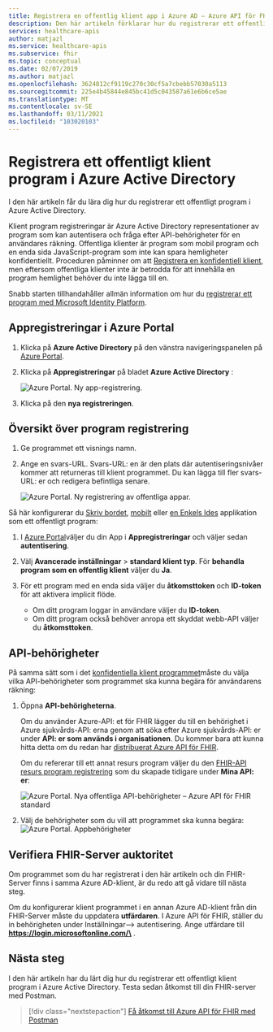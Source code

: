 ```yaml
---
title: Registrera en offentlig klient app i Azure AD – Azure API för FHIR
description: Den här artikeln förklarar hur du registrerar ett offentligt klient program i Azure Active Directory, som förberedelse för distribution av FHIR-API i Azure.
services: healthcare-apis
author: matjazl
ms.service: healthcare-apis
ms.subservice: fhir
ms.topic: conceptual
ms.date: 02/07/2019
ms.author: matjazl
ms.openlocfilehash: 3624812cf9119c270c30cf5a7cbebb57030a5113
ms.sourcegitcommit: 225e4b45844e845bc41d5c043587a61e6b6ce5ae
ms.translationtype: MT
ms.contentlocale: sv-SE
ms.lasthandoff: 03/11/2021
ms.locfileid: "103020103"
---
```

# <a name="register-a-public-client-application-in-azure-active-directory"></a>Registrera ett offentligt klient program i Azure Active Directory

I den här artikeln får du lära dig hur du registrerar ett offentligt program i Azure Active Directory.  

Klient program registreringar är Azure Active Directory representationer av program som kan autentisera och fråga efter API-behörigheter för en användares räkning. Offentliga klienter är program som mobil program och en enda sida JavaScript-program som inte kan spara hemligheter konfidentiellt. Proceduren påminner om att [Registrera en konfidentiell klient](register-confidential-azure-ad-client-app.md), men eftersom offentliga klienter inte är betrodda för att innehålla en program hemlighet behöver du inte lägga till en.

Snabb starten tillhandahåller allmän information om hur du [registrerar ett program med Microsoft Identity Platform](../../active-directory/develop/quickstart-register-app.md).

## <a name="app-registrations-in-azure-portal"></a>Appregistreringar i Azure Portal

1. Klicka på **Azure Active Directory** på den vänstra navigeringspanelen på [Azure Portal](https://portal.azure.com).

2. Klicka på **Appregistreringar** på bladet **Azure Active Directory** :

    ![Azure Portal. Ny app-registrering.](media/how-to-aad/portal-aad-new-app-registration.png)

3. Klicka på den **nya registreringen**.

## <a name="application-registration-overview"></a>Översikt över program registrering

1. Ge programmet ett visnings namn.

2. Ange en svars-URL. Svars-URL: en är den plats där autentiseringsnivåer kommer att returneras till klient programmet. Du kan lägga till fler svars-URL: er och redigera befintliga senare.

    ![Azure Portal. Ny registrering av offentliga appar.](media/how-to-aad/portal-aad-register-new-app-registration-PUB-CLIENT-NAME.png)


Så här konfigurerar du [Skriv bordet](../../active-directory/develop/scenario-desktop-app-registration.md), [mobilt](../../active-directory/develop/scenario-mobile-app-registration.md) eller [en Enkels Ides](../../active-directory/develop/scenario-spa-app-registration.md) applikation som ett offentligt program:

1. I [Azure Portal](https://portal.azure.com)väljer du din App i **Appregistreringar** och väljer sedan **autentisering**.

2. Välj **Avancerade inställningar**  >  **standard klient typ**. För **behandla program som en offentlig klient** väljer du **Ja**.

3. För ett program med en enda sida väljer du **åtkomsttoken** och **ID-token** för att aktivera implicit flöde.

   - Om ditt program loggar in användare väljer du **ID-token**.
   - Om ditt program också behöver anropa ett skyddat webb-API väljer du **åtkomsttoken**.

## <a name="api-permissions"></a>API-behörigheter

På samma sätt som i det [konfidentiella klient programmet](register-confidential-azure-ad-client-app.md)måste du välja vilka API-behörigheter som programmet ska kunna begära för användarens räkning:

1. Öppna **API-behörigheterna**.

    Om du använder Azure-API: et för FHIR lägger du till en behörighet i Azure sjukvårds-API: erna genom att söka efter Azure sjukvårds-API: er under **API: er som används i organisationen**. Du kommer bara att kunna hitta detta om du redan har [distribuerat Azure API för FHIR](fhir-paas-powershell-quickstart.md).

    
    Om du refererar till ett annat resurs program väljer du den [FHIR-API resurs program registrering](register-resource-azure-ad-client-app.md) som du skapade tidigare under **Mina API: er**:

    ![Azure Portal. Nya offentliga API-behörigheter – Azure API för FHIR standard](media/public-client-app/api-permissions.png)


2. Välj de behörigheter som du vill att programmet ska kunna begära: ![ Azure Portal. Appbehörigheter](media/public-client-app/app-permissions.png)

## <a name="validate-fhir-server-authority"></a>Verifiera FHIR-Server auktoritet
Om programmet som du har registrerat i den här artikeln och din FHIR-Server finns i samma Azure AD-klient, är du redo att gå vidare till nästa steg.

Om du konfigurerar klient programmet i en annan Azure AD-klient från din FHIR-Server måste du uppdatera **utfärdaren**. I Azure API för FHIR, ställer du in behörigheten under Inställningar--> autentisering. Ange utfärdare till **https://login.microsoftonline.com/\<TENANT-ID>** .

## <a name="next-steps"></a>Nästa steg

I den här artikeln har du lärt dig hur du registrerar ett offentligt klient program i Azure Active Directory. Testa sedan åtkomst till din FHIR-server med Postman.
 
>[!div class="nextstepaction"]
>[Få åtkomst till Azure API för FHIR med Postman](access-fhir-postman-tutorial.md)